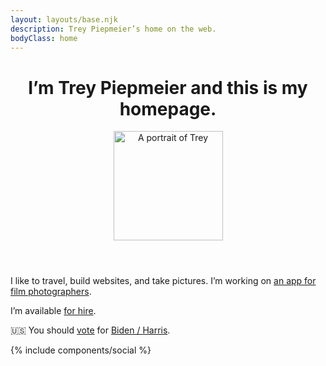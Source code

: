 ```yaml
---
layout: layouts/base.njk
description: Trey Piepmeier’s home on the web.
bodyClass: home
---
```


<header>
    <h1>I’m Trey Piepmeier and this is my homepage.</h1>
    <img src="/img/trey.jpg" alt="A portrait of Trey" height="175" width="175" />
</header>

I like to travel, build websites, and take pictures. I’m working on [an app for film photographers](https://cassettenest.com).

I’m available [for hire](https://hire.treypiepmeier.com).

🇺🇸 You should [vote](https://vote.gov) for [Biden / Harris](https://joebiden.com).

{% include components/social %}
